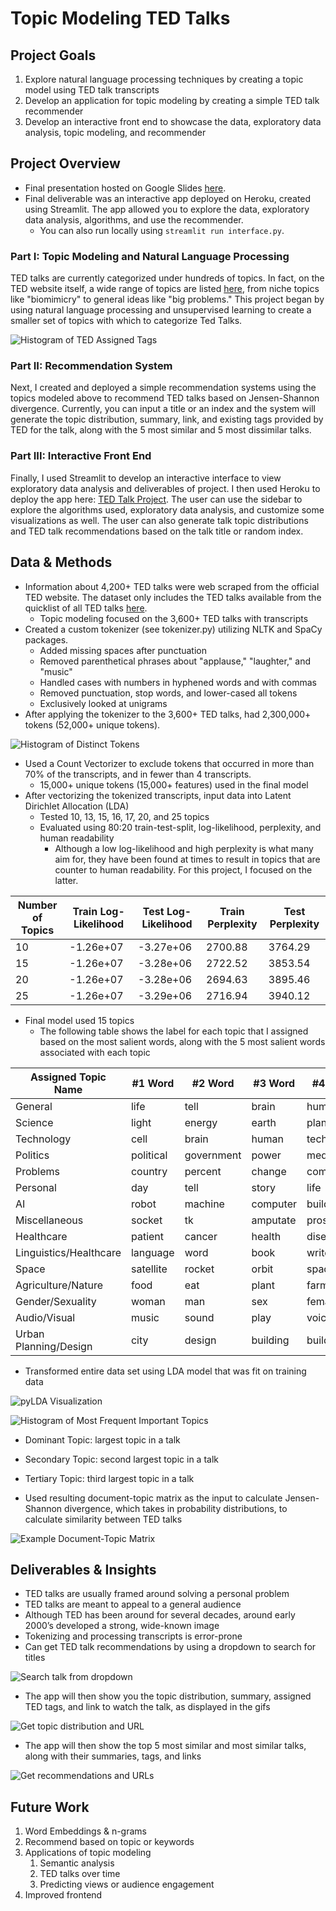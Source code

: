 # Topic Modeling TED Talks
## Project Goals
1. Explore natural language processing techniques by creating a topic model using TED talk transcripts
2. Develop an application for topic modeling by creating a simple TED talk recommender
3. Develop an interactive front end to showcase the data, exploratory data analysis, topic modeling, and recommender

## Project Overview

* Final presentation hosted on Google Slides [here](https://docs.google.com/presentation/d/1-l7kfdeJ5Y_BKlocZLmCj8We8QADfvC04qNAR0BIL4k/edit?usp=sharing).
* Final deliverable was an interactive app deployed on Heroku, created using Streamlit. The app allowed you to explore the data, exploratory data analysis, algorithms, and use the recommender.
     * You can also run locally using `streamlit run interface.py`.

### Part I: Topic Modeling and Natural Language Processing
TED talks are currently categorized under hundreds of topics. In fact, on the TED website itself, a wide range of topics are listed [here](https://www.ted.com/topics), from niche topics like "biomimicry" to general ideas like "big problems." This project began by using natural language processing and unsupervised learning to create a smaller set of topics with which to categorize Ted Talks.

![Histogram of TED Assigned Tags](https://github.com/rweng18/tedtalks/blob/master/EDA_static/fig01_TED_tags_hist.png)

### Part II: Recommendation System
Next, I created and deployed a simple recommendation systems using the topics modeled above to recommend TED talks based on  Jensen-Shannon divergence. Currently, you can input a title or an index and the system will generate the topic distribution, summary, link, and existing tags provided by TED for the talk, along with the 5 most similar and 5 most dissimilar talks.

### Part III: Interactive Front End
Finally, I used Streamlit to develop an interactive interface to view exploratory data analysis and deliverables of project. I then used Heroku to deploy the app here: [TED Talk Project](https://tedrecommender.herokuapp.com/). The user can use the sidebar to explore the algorithms used, exploratory data analysis, and customize some visualizations as well. The user can also generate talk topic distributions and TED talk recommendations based on the talk title or random index.

## Data & Methods
* Information about 4,200+ TED talks were web scraped from the official TED website. The dataset only includes the TED talks available from the quicklist of all TED talks [here](https://www.ted.com/talks/quick-list?page=1).
    * Topic modeling focused on the 3,600+ TED talks with transcripts
* Created a custom tokenizer (see tokenizer.py) utilizing NLTK and SpaCy packages.
    * Added missing spaces after punctuation
    * Removed parenthetical phrases about "applause," "laughter," and "music"
    * Handled cases with numbers in hyphened words and with commas
    * Removed punctuation, stop words, and lower-cased all tokens
    * Exclusively looked at unigrams
* After applying the tokenizer to the 3,600+ TED talks, had 2,300,000+ tokens (52,000+ unique tokens).

![Histogram of Distinct Tokens](https://github.com/rweng18/tedtalks/blob/master/EDA_static/fig02_distinct_tokens_hist.png)

* Used a Count Vectorizer to exclude tokens that occurred in more than 70% of the transcripts, and in fewer than 4 transcripts.
    * 15,000+ unique tokens (15,000+ features) used in the final model
* After vectorizing the tokenized transcripts, input data into Latent Dirichlet Allocation (LDA)
    * Tested 10, 13, 15, 16, 17, 20, and 25 topics
    * Evaluated using 80:20 train-test-split, log-likelihood, perplexity, and human readability
         * Although a low log-likelihood and high perplexity is what many aim for, they have been found at times to result in topics that are counter to human readability. For this project, I focused on the latter.

| Number of Topics | Train Log-Likelihood | Test Log-Likelihood | Train Perplexity | Test Perplexity |
| ---------------- | -------------------- | ------------------- | ---------------- | --------------- |
|               10 |            -1.26e+07 |           -3.27e+06 |          2700.88 |         3764.29 |
|               15 |            -1.26e+07 |           -3.28e+06 |          2722.52 |         3853.54 |
|               20 |            -1.26e+07 |           -3.28e+06 |          2694.63 |         3895.46 |
|               25 |            -1.26e+07 |           -3.29e+06 |          2716.94 |         3940.12 |


* Final model used 15 topics
     * The following table shows the label for each topic that I assigned based on the most salient words, along with the 5 most salient words associated with each topic


|    Assigned Topic Name |      #1 Word |      #2 Word |      #3 Word |      #4 Word |      #5 Word |
| ---------------------- | ------------ | ------------ | ------------ | ------------ | ------------ |
|                General |         life |         tell |        brain |        human |         talk |
|                Science |        light |       energy |        earth |       planet |        space |
|             Technology |         cell |        brain |        human |   technology |       system |
|               Politics |    political |   government |        power |       medium |          war |
|               Problems |      country |      percent |       change |      company |      problem |
|               Personal |          day |         tell |        story |         life |         love |
|                     AI |        robot |      machine |     computer |        build |         game |
|          Miscellaneous |       socket |           tk |     amputate |   prosthesis |      amputee |
|             Healthcare |      patient |       cancer |       health |      disease |       doctor |
| Linguistics/Healthcare |     language |         word |         book |        write |         read |
|                  Space |    satellite |       rocket |        orbit |        space |       launch |
|     Agriculture/Nature |         food |          eat |        plant |       farmer |       animal |
|       Gender/Sexuality |        woman |          man |          sex |       female |         male |
|           Audio/Visual |        music |        sound |         play |        voice |         hear |
|  Urban Planning/Design |         city |       design |     building |        build |        place |

* Transformed entire data set using LDA model that was fit on training data

![pyLDA Visualization](https://github.com/rweng18/tedtalks/blob/master/EDA_static/pyLDAvis.gif)

![Histogram of Most Frequent Important Topics](https://github.com/rweng18/tedtalks/blob/master/EDA_static/fig04_topic_freq.png)
 
* Dominant Topic: largest topic in a talk
* Secondary Topic: second largest topic in a talk
* Tertiary Topic: third largest topic in a talk

* Used resulting document-topic matrix as the input to calculate Jensen-Shannon divergence, which takes in probability distributions, to calculate similarity between TED talks

![Example Document-Topic Matrix](https://github.com/rweng18/tedtalks/blob/master/EDA_static/fig03_topic_distr.png)

## Deliverables & Insights

* TED talks are usually framed around solving a personal problem
* TED talks are meant to appeal to a general audience
* Although TED has been around for several decades, around early 2000’s developed a strong, wide-known image
* Tokenizing and processing transcripts is error-prone
* Can get TED talk recommendations by using a dropdown to search for titles


![Search talk from dropdown](https://github.com/rweng18/tedtalks/blob/master/EDA_static/rec_01.gif)


* The app will then show you the topic distribution, summary, assigned TED tags, and link to watch the talk, as displayed in the gifs


![Get topic distribution and URL](https://github.com/rweng18/tedtalks/blob/master/EDA_static/rec_02.gif)


* The app will then show the top 5 most similar and most similar talks, along with their summaries, tags, and links


![Get recommendations and URLs](https://github.com/rweng18/tedtalks/blob/master/EDA_static/rec_03.gif)


## Future Work

1. Word Embeddings & n-grams
2. Recommend based on topic or keywords
3. Applications of topic modeling
     1. Semantic analysis
     2. TED talks over time
     3. Predicting views or audience engagement
4. Improved frontend

